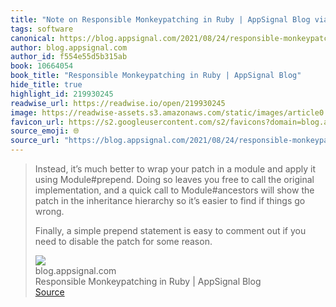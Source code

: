 ```yaml
---
title: "Note on Responsible Monkeypatching in Ruby | AppSignal Blog via blog.appsignal.com"
tags: software
canonical: https://blog.appsignal.com/2021/08/24/responsible-monkeypatching-in-ruby.html
author: blog.appsignal.com
author_id: f554e55d5b315ab
book: 10664054
book_title: "Responsible Monkeypatching in Ruby | AppSignal Blog"
hide_title: true
highlight_id: 219930245
readwise_url: https://readwise.io/open/219930245
image: https://readwise-assets.s3.amazonaws.com/static/images/article0.00998d930354.png
favicon_url: https://s2.googleusercontent.com/s2/favicons?domain=blog.appsignal.com
source_emoji: 🌐
source_url: "https://blog.appsignal.com/2021/08/24/responsible-monkeypatching-in-ruby.html#:~:text=Instead%2C%20it%E2%80%99s%20much,for%20some%20reason."
---
```


> Instead, it’s much better to wrap your patch in a module and apply it using Module#prepend. Doing so leaves you free to call the original implementation, and a quick call to Module#ancestors will show the patch in the inheritance hierarchy so it’s easier to find if things go wrong.
> 
> Finally, a simple prepend statement is easy to comment out if you need to disable the patch for some reason.
> <div class="quoteback-footer"><div class="quoteback-avatar"><img class="mini-favicon" src="https://s2.googleusercontent.com/s2/favicons?domain=blog.appsignal.com"></div><div class="quoteback-metadata"><div class="metadata-inner"><span style="display:none">FROM:</span><div aria-label="blog.appsignal.com" class="quoteback-author"> blog.appsignal.com</div><div aria-label="Responsible Monkeypatching in Ruby | AppSignal Blog" class="quoteback-title"> Responsible Monkeypatching in Ruby | AppSignal Blog</div></div></div><div class="quoteback-backlink"><a target="_blank" aria-label="go to the full text of this quotation" rel="noopener" href="https://blog.appsignal.com/2021/08/24/responsible-monkeypatching-in-ruby.html#:~:text=Instead%2C%20it%E2%80%99s%20much,for%20some%20reason." class="quoteback-arrow"> Source</a></div></div>